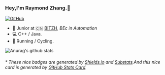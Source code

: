 ### Hey,I'm Raymond Zhang.👋

[![GitHub](https://img.shields.io/badge/dynamic/json?logo=github&label=GitHub&labelColor=495867&color=495867&query=%24.data.totalSubs&url=https%3A%2F%2Fapi.spencerwoo.com%2Fsubstats%2F%3Fsource%3Dgithub%26queryKey%3Dhayschan&style=flat-square)](https://github.com/Raymond-Hear)

- 🍻 Junior at 🇨🇳 [BITZH](http://www.bitzh.edu.cn/), _BEc in Automation_
- 💻 C++ / Java.
- 🏃 Running / Cycling.


![Anurag's github stats](https://github-readme-stats.vercel.app/api?username=Raymond-Hear&show_icons=true&theme=onedark)
<h6>* These nice badges are generated by <a href="https://shields.io/">Shields.io</a> and <a href="https://github.com/spencerwooo/Substats">Substats</a>.And this nice card is generated by <a href="https://github.com/anuraghazra/github-readme-stats">GitHub Stats Card</a>.</h6>


<!--
**Raymond-Hear/Raymond-Hear** is a ✨ _special_ ✨ repository because its `README.md` (this file) appears on your GitHub profile.

Here are some ideas to get you started:

- 🔭 I’m currently working on ...
- 🌱 I’m currently learning ...
- 👯 I’m looking to collaborate on ...
- 🤔 I’m looking for help with ...
- 💬 Ask me about ...
- 📫 How to reach me: ...
- 😄 Pronouns: ...
- ⚡ Fun fact: ...
-->
